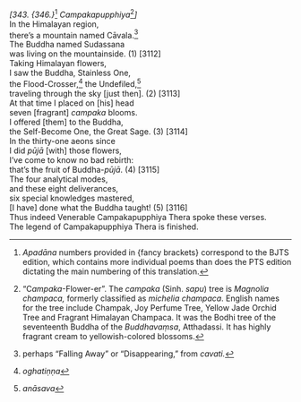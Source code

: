 *\[343. {346.}*[^1] *Campakapupphiya*[^2]*\]*  
In the Himalayan region,  
there’s a mountain named Cāvala.[^3]  
The Buddha named Sudassana  
was living on the mountainside. (1) \[3112\]  
Taking Himalayan flowers,  
I saw the Buddha, Stainless One,  
the Flood-Crosser,[^4] the Undefiled,[^5]  
traveling through the sky \[just then\]. (2) \[3113\]  
At that time I placed on \[his\] head  
seven \[fragrant\] *campaka* blooms.  
I offered \[them\] to the Buddha,  
the Self-Become One, the Great Sage. (3) \[3114\]  
In the thirty-one aeons since  
I did *pūjā* \[with\] those flowers,  
I’ve come to know no bad rebirth:  
that’s the fruit of Buddha-*pūjā*. (4) \[3115\]  
The four analytical modes,  
and these eight deliverances,  
six special knowledges mastered,  
\[I have\] done what the Buddha taught! (5) \[3116\]  
Thus indeed Venerable Campakapupphiya Thera spoke these verses.  
The legend of Campakapupphiya Thera is finished.  
[^1]: *Apadāna* numbers provided in {fancy brackets} correspond to the
    BJTS edition, which contains more individual poems than does the PTS
    edition dictating the main numbering of this translation.  
[^2]: “C*ampaka*-Flower-er”. The *campaka* (Sinh. *sapu*) tree is
    *Magnolia champaca,* formerly classified as *michelia champaca*.
    English names for the tree include Champak, Joy Perfume Tree, Yellow
    Jade Orchid Tree and Fragrant Himalayan Champaca. It was the Bodhi
    tree of the seventeenth Buddha of the *Buddhavaṃsa*, Atthadassi. It
    has highly fragrant cream to yellowish-colored blossoms.  
[^3]: perhaps “Falling Away” or “Disappearing,” from *cavati.*  
[^4]: *oghatiṇṇa*  
[^5]: *anāsava*
